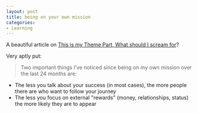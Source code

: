 ```yaml
---
layout: post
title: being on your own mission
categories:
- Learning
---
```



A beautiful article on [This is my Theme Part, What should I scream for](http://www.pluginid.com/theme-park-scream-for/)?

Very aptly put:

> Two important things I’ve noticed since being on my own mission over the last 24 months are:
- The less you talk about your success (in most cases), the more people there are who want to follow your journey
- The less you focus on external "rewards" (money, relationships, status) the more likely they are to appear
